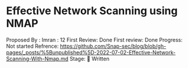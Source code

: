 # Effective Network Scanning using NMAP

Proposed By : Imran
: 12
First Review: Done
First review: Done
Progress: Not started
Refrence: https://github.com/Snap-sec/blog/blob/gh-pages/_posts/%5Bunpublished%5D-2022-07-02-Effective-Network-Scanning-With-Nmap.md
Stage: 📝 Written